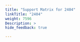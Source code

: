 ```yaml
---
title: "Support Matrix for 2404"
linkTitle: "2404"
weight: 7596
Description: >
hide_feedback: true

---
```

